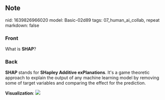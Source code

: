 ## Note
nid: 1639826966020
model: Basic-02d89
tags: 07_human_ai_collab, repeat
markdown: false

### Front
What is <b>SHAP</b>?

### Back
<b>SHAP </b>stands for <b>SHapley Additive exPlanations</b>. It's a game theoretic approach to explain the output of any machine learning model by removing some of target variables and comparing the effect for the prediction.

<b>Visualization</b>:
<img src="85592523.png">
